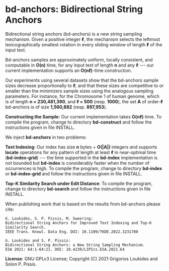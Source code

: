 bd-anchors: Bidirectional String Anchors
===

Bidirectional string anchors (bd-anchors) is a new string sampling mechanism. Given a positive integer <b>ℓ</b>, the mechanism selects the leftmost lexicographically smallest rotation in every sliding  window of length <b>ℓ</b> of the input text. 

Bd-anchors samples are approximately uniform, locally consistent, and computable in <b>O(n)</b> time, for any input text of length <b>n</b> and any <b>ℓ</b> --- our current implementation supports an <b>O(nℓ)</b>-time construction. 

Our experiments using several datasets show that the bd-anchors sample sizes decrease proportionally to <b>ℓ</b>; and that these sizes are competitive to or smaller than the minimizers sample sizes using the analogous sampling parameters. For instance, for the Chromosome 1 of human genome, which is of length <b>n = 230,481,390</b>, and <b>ℓ = 500</b> (resp. <b>1000</b>), the set <b>A</b> of order-<b>ℓ</b> bd-anchors is of size <b>1,560,882</b> (resp. <b>897,953</b>). 

<b>Constructing the Sample</b>: Our current implementation takes <b>O(nℓ)</b> time. To compile the program, change to directory <b>bd-construct</b> and follow the instructions given in file INSTALL. 

We inject <b>bd-anchors</b> in two problems:

<b>Text Indexing</b>: Our index has size <b>n</b> bytes + <b>O(|A|)</b> integers and supports <b>locate</b> operations for any pattern of length at least <b>ℓ</b> in near-optimal time (<b>bd-index-grid</b>) --- the time supported in the <b>bd-index</b> implementation is not bounded but <b>bd-index</b> is considerably faster when the number of occurrences is high. To compile the program, change to directory <b>bd-index</b> or <b>bd-index-grid</b> and follow the instructions given in file INSTALL.

<b>Top-K Similarity Search under Edit Distance</b>: To compile the program, change to directory <b>bd-search</b>  and follow the instructions given in file INSTALL.

When publishing work that is based on the results from bd-anchors please cite:
```
G. Loukides, S. P. Pissis, M. Sweering:
Bidirectional String Anchors for Improved Text Indexing and Top-K Similarity Search. 
IEEE Trans. Knowl. Data Eng. DOI: 10.1109/TKDE.2022.3231780
```
```
G. Loukides and S. P. Pissis:
Bidirectional String Anchors: a New String Sampling Mechanism. 
ESA 2021: 64:1-64:21. DOI: 10.4230/LIPIcs.ESA.2021.64
```

<b>License</b>: GNU GPLv3 License; Copyright (C) 2021 Grigorios Loukides and Solon P. Pissis.
